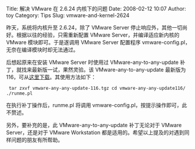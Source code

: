 Title: 解决 VMware 在 2.6.24 内核下的问题
Date: 2008-02-12 10:07
Author: toy
Category: Tips
Slug: vmware-and-kernel-2624

昨天，系统将内核升至 2.6.24，除了 VMware Server
停止响应外，其他一切尚好。根据以往的经验，只需重新配置 VMware
Server，并编译适应新内核的 VMware 模块即可。于是遂调用 VMware Server
配置程序 vmware-config.pl，无奈在编译模块时却无法通过。

后想起原来在安装 VMware Server 时使用过 VMware-any-to-any-update
补丁，就找来最新版一试，果然灵验。该 VMware-any-to-any-update 最新版为
116，可从[这里下载](http://i.linuxtoy.org/files/vmware-any-any-update-116.tgz)。其使用方法如下：  

` tar zxvf vmware-any-any-update-116.tgz cd vmware-any-any-update116/ ./runme.pl`

在执行补丁操作后，runme.pl 将调用
vmware-config.pl，按提示操作即可，此不赘述。

另外，要补充的是，此 VMware-any-to-any-update 补丁无论对于 VMware
Server，还是对于 VMware Workstation
都是适用的。希望以上提及的对遇到同样问题的朋友有所帮助。
